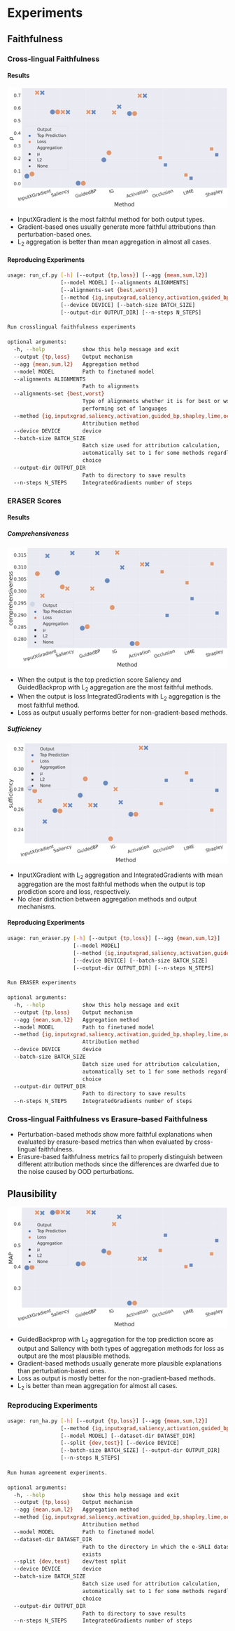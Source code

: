 # Experiments

## Faithfulness

### Cross-lingual Faithfulness

#### Results

![](images/crosslingual_faithfulness.png)

- InputXGradient is the most faithful method for both output types.
- Gradient-based ones usually generate more faithful attributions than perturbation-based ones.
- L<sub>2</sub> aggregation is better than mean aggregation in almost all cases.

#### Reproducing Experiments

```bash
usage: run_cf.py [-h] [--output {tp,loss}] [--agg {mean,sum,l2}]
                 [--model MODEL] [--alignments ALIGNMENTS]
                 [--alignments-set {best,worst}]
                 [--method {ig,inputxgrad,saliency,activation,guided_bp,shapley,lime,occlusion}]
                 [--device DEVICE] [--batch-size BATCH_SIZE]
                 [--output-dir OUTPUT_DIR] [--n-steps N_STEPS]

Run crosslingual faithfulness experiments

optional arguments:
  -h, --help            show this help message and exit
  --output {tp,loss}    Output mechanism
  --agg {mean,sum,l2}   Aggregation method
  --model MODEL         Path to finetuned model
  --alignments ALIGNMENTS
                        Path to alignments
  --alignments-set {best,worst}
                        Type of alignments whether it is for best or worst
                        performing set of languages
  --method {ig,inputxgrad,saliency,activation,guided_bp,shapley,lime,occlusion}
                        Attribution method
  --device DEVICE       device
  --batch-size BATCH_SIZE
                        Batch size used for attribution calculation,
                        automatically set to 1 for some methods regardless of
                        choice
  --output-dir OUTPUT_DIR
                        Path to directory to save results
  --n-steps N_STEPS     IntegratedGradients number of steps
```

### ERASER Scores

#### Results

##### Comprehensiveness

![](images/comprehensiveness.png)

- When the output is the top prediction score Saliency and GuidedBackprop with L<sub>2</sub> aggregation are the most faithful methods.
- When the output is loss IntegratedGradients with L<sub>2</sub> aggregation is the most faithful method.
- Loss as output usually performs better for non-gradient-based methods.

##### Sufficiency

![](images/sufficiency.png)

- InputXGradient with L<sub>2</sub> aggregation and IntegratedGradients with mean aggregation
are the most faithful methods when the output is top prediction score and loss, respectively.
- No clear distinction between aggregation methods and output mechanisms.

#### Reproducing Experiments

```bash
usage: run_eraser.py [-h] [--output {tp,loss}] [--agg {mean,sum,l2}]
                     [--model MODEL]
                     [--method {ig,inputxgrad,saliency,activation,guided_bp,shapley,lime,occlusion}]
                     [--device DEVICE] [--batch-size BATCH_SIZE]
                     [--output-dir OUTPUT_DIR] [--n-steps N_STEPS]

Run ERASER experiments

optional arguments:
  -h, --help            show this help message and exit
  --output {tp,loss}    Output mechanism
  --agg {mean,sum,l2}   Aggregation method
  --model MODEL         Path to finetuned model
  --method {ig,inputxgrad,saliency,activation,guided_bp,shapley,lime,occlusion}
                        Attribution method
  --device DEVICE       device
  --batch-size BATCH_SIZE
                        Batch size used for attribution calculation,
                        automatically set to 1 for some methods regardless of
                        choice
  --output-dir OUTPUT_DIR
                        Path to directory to save results
  --n-steps N_STEPS     IntegratedGradients number of steps
```

### Cross-lingual Faithfulness vs Erasure-based Faithfulness

- Perturbation-based methods show more faithful explanations when evaluated by erasure-based metrics than when evaluated by cross-lingual faithfulness.
- Erasure-based faithfulness metrics fail to properly distinguish between different attribution methods since the differences are dwarfed due to the noise caused by OOD perturbations.


## Plausibility

![](images/human_agreement.png)


- GuidedBackprop with L<sub>2</sub> aggregation for the top prediction score as output and 
Saliency with both types of aggregation methods for loss as output are the most plausible methods.
- Gradient-based methods usually generate more plausible explanations than perturbation-based ones.
- Loss as output is mostly better for the non-gradient-based methods.
- L<sub>2</sub> is better than mean aggregation for almost all cases.

### Reproducing Experiments

```bash
usage: run_ha.py [-h] [--output {tp,loss}] [--agg {mean,sum,l2}]
                 [--method {ig,inputxgrad,saliency,activation,guided_bp,shapley,lime,occlusion}]
                 [--model MODEL] [--dataset-dir DATASET_DIR]
                 [--split {dev,test}] [--device DEVICE]
                 [--batch-size BATCH_SIZE] [--output-dir OUTPUT_DIR]
                 [--n-steps N_STEPS]

Run human agreement experiments.

optional arguments:
  -h, --help            show this help message and exit
  --output {tp,loss}    Output mechanism
  --agg {mean,sum,l2}   Aggregation method
  --method {ig,inputxgrad,saliency,activation,guided_bp,shapley,lime,occlusion}
                        Attribution method
  --model MODEL         Path to finetuned model
  --dataset-dir DATASET_DIR
                        Path to the directory in which the e-SNLI dataset
                        exists
  --split {dev,test}    dev/test split
  --device DEVICE       device
  --batch-size BATCH_SIZE
                        Batch size used for attribution calculation,
                        automatically set to 1 for some methods regardless of
                        choice
  --output-dir OUTPUT_DIR
                        Path to directory to save results
  --n-steps N_STEPS     IntegratedGradients number of steps
```
